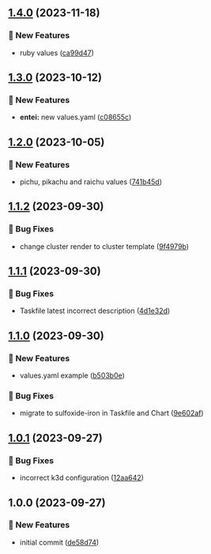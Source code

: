 ## [1.4.0](https://github.com/AtomiCloud/sulfoxide.iron/compare/v1.3.0...v1.4.0) (2023-11-18)


### 🚀 New Features

* ruby values ([ca99d47](https://github.com/AtomiCloud/sulfoxide.iron/commit/ca99d47e1fd2fed58f18e2a1917f53b00da6a607))

## [1.3.0](https://github.com/AtomiCloud/sulfoxide.iron/compare/v1.2.0...v1.3.0) (2023-10-12)


### 🚀 New Features

* **entei:** new values.yaml ([c08655c](https://github.com/AtomiCloud/sulfoxide.iron/commit/c08655c22a54175df0a5d87181076031d35c574a))

## [1.2.0](https://github.com/AtomiCloud/sulfoxide.iron/compare/v1.1.2...v1.2.0) (2023-10-05)


### 🚀 New Features

* pichu, pikachu and raichu values ([741b45d](https://github.com/AtomiCloud/sulfoxide.iron/commit/741b45de24ded03aa9cfff119cf9ba274f116c37))

## [1.1.2](https://github.com/AtomiCloud/sulfoxide.iron/compare/v1.1.1...v1.1.2) (2023-09-30)


### 🐛 Bug Fixes

* change cluster render to cluster template ([9f4979b](https://github.com/AtomiCloud/sulfoxide.iron/commit/9f4979be24b7fc3404cf2669f94c225ea4557094))

## [1.1.1](https://github.com/AtomiCloud/sulfoxide.iron/compare/v1.1.0...v1.1.1) (2023-09-30)


### 🐛 Bug Fixes

* Taskfile latest incorrect description ([4d1e32d](https://github.com/AtomiCloud/sulfoxide.iron/commit/4d1e32d1bcb6a316d0beab05c42b37ff4a5537c4))

## [1.1.0](https://github.com/AtomiCloud/sulfoxide.iron/compare/v1.0.1...v1.1.0) (2023-09-30)


### 🚀 New Features

* values.yaml example ([b503b0e](https://github.com/AtomiCloud/sulfoxide.iron/commit/b503b0e9586e25de06d8e3ee8af035b40190295b))


### 🐛 Bug Fixes

* migrate to sulfoxide-iron in Taskfile and Chart ([9e602af](https://github.com/AtomiCloud/sulfoxide.iron/commit/9e602af93bcd10262296cdb529f34720a5044769))

## [1.0.1](https://github.com/AtomiCloud/sulfoxide.iron/compare/v1.0.0...v1.0.1) (2023-09-27)


### 🐛 Bug Fixes

* incorrect k3d configuration ([12aa642](https://github.com/AtomiCloud/sulfoxide.iron/commit/12aa642d5bc679319d6066a63b18dd09cf987443))

## 1.0.0 (2023-09-27)


### 🚀 New Features

* initial commit ([de58d74](https://github.com/AtomiCloud/sulfoxide.iron/commit/de58d7402ff47c8dd6d1d15dd1bf522e70aca736))
